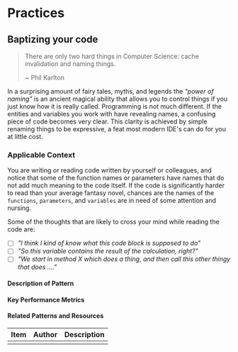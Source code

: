 # Practices

## Baptizing your code

> There are only two hard things in Computer Science: cache invalidation and naming things.
> 
> ~ Phil Karlton 

In a surprising amount of fairy tales, myths, and legends the _"power of naming"_ is an ancient magical ability that allows you to control things if you just know how it is
really called. Programming is not much different. If the entities and variables you work with have revealing names, a confusing piece of code becomes very clear.
This clarity is achieved by simple renaming things to be expressive, a feat most modern IDE's can do for you at little cost.  

### Applicable Context

You are writing or reading code written by yourself or colleagues, and notice that some of the 
function names or parameters have names that do not add much meaning to the code itself. If the code is significantly harder to read than your average fantasy novel, chances are the names of the `functions`, `parameters`, and `variables` are in need of some attention and nursing.   

Some of the thoughts that are likely to cross your mind while reading the code are:  
- [ ] _"I think I kind of know what this code block is supposed to do"_  
- [ ] _"So this variable contains the result of the calculation, right?"_  
- [ ] _"We start in method X which does a thing, and then call this other thingy that does ...."_  

#### Description of Pattern

#### Key Performance Metrics

#### Related Patterns and Resources

| Item | Author | Description |
|---|---|---|
| | | |

